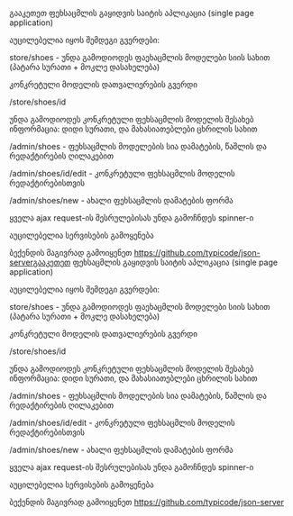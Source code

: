 გააკეთეთ ფეხსაცმლის გაყიდვის საიტის აპლიკაცია (single page application)

აუცილებელია იყოს შემდეგი გვერდები:

store/shoes - უნდა გამოდიოდეს ფაეხაცმლის მოდელები სიის სახით (პატარა სურათი + მოკლე დასახელება)

კონკრეტული მოდელის დათვალიერების გვერდი

/store/shoes/id

უნდა გამოდიოდეს კონკრეტული ფეხსაცმლის მოდელის შესახებ ინფორმაცია: დიდი სურათი, და მახასიათებლები ცხრილის სახით

/admin/shoes - ფეხსაცმლის მოდელების სია დამატების, წაშლის და რედაქტირების ღილაკებით

/admin/shoes/id/edit - კონკრეტული ფეხსაცმლის მოდელის რედაქტირებისთვის

/admin/shoes/new - ახალი ფეხსაცმლის დამატების ფორმა

ყველა ajax request-ის შესრულებისას უნდა გამოჩნდეს spinner-ი

აუცილებელია სერვისების გამოყენება

ბექენდის მაგივრად გამოიყენეთ https://github.com/typicode/json-serverგააკეთეთ ფეხსაცმლის გაყიდვის საიტის აპლიკაცია (single page application)

აუცილებელია იყოს შემდეგი გვერდები:

store/shoes - უნდა გამოდიოდეს ფაეხაცმლის მოდელები სიის სახით (პატარა სურათი + მოკლე დასახელება)

კონკრეტული მოდელის დათვალიერების გვერდი

/store/shoes/id

უნდა გამოდიოდეს კონკრეტული ფეხსაცმლის მოდელის შესახებ ინფორმაცია: დიდი სურათი, და მახასიათებლები ცხრილის სახით

/admin/shoes - ფეხსაცმლის მოდელების სია დამატების, წაშლის და რედაქტირების ღილაკებით

/admin/shoes/id/edit - კონკრეტული ფეხსაცმლის მოდელის რედაქტირებისთვის

/admin/shoes/new - ახალი ფეხსაცმლის დამატების ფორმა

ყველა ajax request-ის შესრულებისას უნდა გამოჩნდეს spinner-ი

აუცილებელია სერვისების გამოყენება

ბექენდის მაგივრად გამოიყენეთ https://github.com/typicode/json-server

